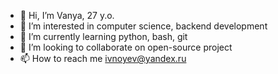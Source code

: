 - 👋 Hi, I’m Vanya, 27 y.o.
- 👀 I’m interested in computer science, backend development
- 🌱 I’m currently learning python, bash, git
- 💞️ I’m looking to collaborate on open-source project
- 📫 How to reach me ivnoyev@yandex.ru

<!---
invercargill12/invercargill12 is a ✨ special ✨ repository because its `README.md` (this file) appears on your GitHub profile.
You can click the Preview link to take a look at your changes.
--->
